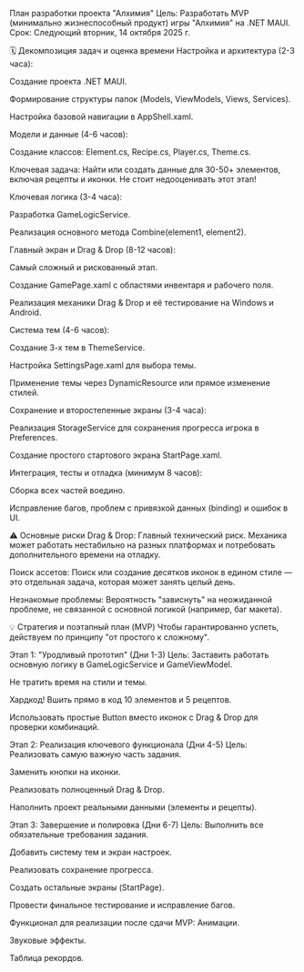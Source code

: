 План разработки проекта "Алхимия"
Цель: Разработать MVP (минимально жизнеспособный продукт) игры "Алхимия" на .NET MAUI.
Срок: Следующий вторник, 14 октября 2025 г.

🗓️ Декомпозиция задач и оценка времени
Настройка и архитектура (2-3 часа):

Создание проекта .NET MAUI.

Формирование структуры папок (Models, ViewModels, Views, Services).

Настройка базовой навигации в AppShell.xaml.

Модели и данные (4-6 часов):

Создание классов: Element.cs, Recipe.cs, Player.cs, Theme.cs.

Ключевая задача: Найти или создать данные для 30-50+ элементов, включая рецепты и иконки. Не стоит недооценивать этот этап!

Ключевая логика (3-4 часа):

Разработка GameLogicService.

Реализация основного метода Combine(element1, element2).

Главный экран и Drag & Drop (8-12 часов):

Самый сложный и рискованный этап.

Создание GamePage.xaml с областями инвентаря и рабочего поля.

Реализация механики Drag & Drop и её тестирование на Windows и Android.

Система тем (4-6 часов):

Создание 3-х тем в ThemeService.

Настройка SettingsPage.xaml для выбора темы.

Применение темы через DynamicResource или прямое изменение стилей.

Сохранение и второстепенные экраны (3-4 часа):

Реализация StorageService для сохранения прогресса игрока в Preferences.

Создание простого стартового экрана StartPage.xaml.

Интеграция, тесты и отладка (минимум 8 часов):

Сборка всех частей воедино.

Исправление багов, проблем с привязкой данных (binding) и ошибок в UI.

⚠️ Основные риски
Drag & Drop: Главный технический риск. Механика может работать нестабильно на разных платформах и потребовать дополнительного времени на отладку.

Поиск ассетов: Поиск или создание десятков иконок в едином стиле — это отдельная задача, которая может занять целый день.

Незнакомые проблемы: Вероятность "зависнуть" на неожиданной проблеме, не связанной с основной логикой (например, баг макета).

💡 Стратегия и поэтапный план (MVP)
Чтобы гарантированно успеть, действуем по принципу "от простого к сложному".

Этап 1: "Уродливый прототип" (Дни 1-3)
Цель: Заставить работать основную логику в GameLogicService и GameViewModel.

Не тратить время на стили и темы.

Хардкод! Вшить прямо в код 10 элементов и 5 рецептов.

Использовать простые Button вместо иконок с Drag & Drop для проверки комбинаций.

Этап 2: Реализация ключевого функционала (Дни 4-5)
Цель: Реализовать самую важную часть задания.

Заменить кнопки на иконки.

Реализовать полноценный Drag & Drop.

Наполнить проект реальными данными (элементы и рецепты).

Этап 3: Завершение и полировка (Дни 6-7)
Цель: Выполнить все обязательные требования задания.

Добавить систему тем и экран настроек.

Реализовать сохранение прогресса.

Создать остальные экраны (StartPage).

Провести финальное тестирование и исправление багов.

Функционал для реализации после сдачи MVP:
Анимации.

Звуковые эффекты.

Таблица рекордов.








